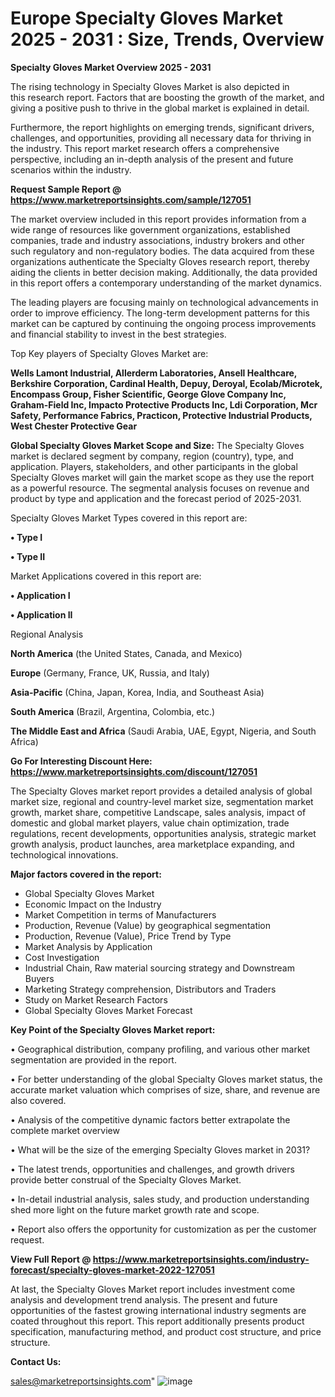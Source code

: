  # Europe Specialty Gloves Market 2025 - 2031 : Size, Trends, Overview

<Strong> Specialty Gloves Market Overview 2025 - 2031</strong>

The rising technology in Specialty Gloves Market is also depicted in this research report. Factors that are boosting the growth of the market, and giving a positive push to thrive in the global market is explained in detail.

Furthermore, the report highlights on emerging trends, significant drivers, challenges, and opportunities, providing all necessary data for thriving in the industry. This report market research offers a comprehensive perspective, including an in-depth analysis of the present and future scenarios within the industry.

<strong>Request Sample Report @ <a href=https://www.marketreportsinsights.com/sample/127051>https://www.marketreportsinsights.com/sample/127051</a></strong>

The market overview included in this report provides information from a wide range of resources like government organizations, established companies, trade and industry associations, industry brokers and other such regulatory and non-regulatory bodies. The data acquired from these organizations authenticate the Specialty Gloves research report, thereby aiding the clients in better decision making. Additionally, the data provided in this report offers a contemporary understanding of the market dynamics.

The leading players are focusing mainly on technological advancements in order to improve efficiency. The long-term development patterns for this market can be captured by continuing the ongoing process improvements and financial stability to invest in the best strategies.

Top Key players of Specialty Gloves Market are:

<strong>Wells Lamont Industrial, Allerderm Laboratories, Ansell Healthcare, Berkshire Corporation, Cardinal Health, Depuy, Deroyal, Ecolab/Microtek, Encompass Group, Fisher Scientific, George Glove Company Inc, Graham-Field Inc, Impacto Protective Products Inc, Ldi Corporation, Mcr Safety, Performance Fabrics, Practicon, Protective Industrial Products, West Chester Protective Gear</strong>

<strong><b>Global Specialty Gloves Market Scope and Size:</b></strong>
The Specialty Gloves market is declared segment by company, region (country), type, and application. Players, stakeholders, and other participants in the global Specialty Gloves market will gain the market scope as they use the report as a powerful resource. The segmental analysis focuses on revenue and product by type and application and the forecast period of 2025-2031.

Specialty Gloves Market Types covered in this report are:

<strong>• Type I

• Type II</strong>

Market Applications covered in this report are:

<strong>• Application I

• Application II</strong> 

Regional Analysis

<strong>North America</strong> (the United States, Canada, and Mexico)

<strong>Europe</strong> (Germany, France, UK, Russia, and Italy)

<strong>Asia-Pacific</strong> (China, Japan, Korea, India, and Southeast Asia)

<strong>South America</strong> (Brazil, Argentina, Colombia, etc.)

<strong>The Middle East and Africa</strong> (Saudi Arabia, UAE, Egypt, Nigeria, and South Africa)

<strong>Go For Interesting Discount Here: <a href=https://www.marketreportsinsights.com/discount/127051>https://www.marketreportsinsights.com/discount/127051</a></strong>

The Specialty Gloves market report provides a detailed analysis of global market size, regional and country-level market size, segmentation market growth, market share, competitive Landscape, sales analysis, impact of domestic and global market players, value chain optimization, trade regulations, recent developments, opportunities analysis, strategic market growth analysis, product launches, area marketplace expanding, and technological innovations.

<strong><b>Major factors covered in the report:</b></strong>
<ul>
  <li>Global Specialty Gloves Market </li>
  <li>Economic Impact on the Industry</li>
  <li>Market Competition in terms of Manufacturers</li>
  <li>Production, Revenue (Value) by geographical segmentation</li>
  <li>Production, Revenue (Value), Price Trend by Type</li>
  <li>Market Analysis by Application</li>
  <li>Cost Investigation</li>
  <li>Industrial Chain, Raw material sourcing strategy and Downstream Buyers</li>
  <li>Marketing Strategy comprehension, Distributors and Traders</li>
  <li>Study on Market Research Factors</li>
  <li>Global Specialty Gloves Market Forecast</li>
</ul>

<strong><b>Key Point of the Specialty Gloves Market report:</b></strong>

• Geographical distribution, company profiling, and various other market segmentation are provided in the report.

• For better understanding of the global Specialty Gloves market status, the accurate market valuation which comprises of size, share, and revenue are also covered.

• Analysis of the competitive dynamic factors better extrapolate the complete market overview

• What will be the size of the emerging Specialty Gloves market in 2031?

• The latest trends, opportunities and challenges, and growth drivers provide better construal of the Specialty Gloves Market.

• In-detail industrial analysis, sales study, and production understanding shed more light on the future market growth rate and scope.

• Report also offers the opportunity for customization as per the customer request.

<strong><b>View Full Report @ <a href=https://www.marketreportsinsights.com/industry-forecast/specialty-gloves-market-2022-127051>https://www.marketreportsinsights.com/industry-forecast/specialty-gloves-market-2022-127051</a></b></strong>


At last, the Specialty Gloves Market report includes investment come analysis and development trend analysis. The present and future opportunities of the fastest growing international industry segments are coated throughout this report. This report additionally presents product specification, manufacturing method, and product cost structure, and price structure.

<strong>Contact Us:</strong>

sales@marketreportsinsights.com"
![image](https://github.com/user-attachments/assets/ad42e452-c158-4586-b09d-83ae920b5b7b)

